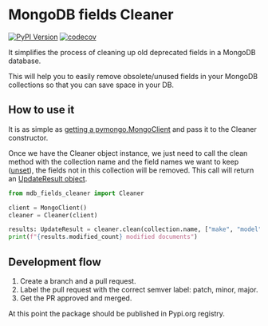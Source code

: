 
# MongoDB fields Cleaner

[![PyPI Version](https://img.shields.io/pypi/v/mdb-fields-cleaner)](https://pypi.org/project/mdb-fields-cleaner/) [![codecov](https://codecov.io/gh/carlosvin/mdb-fields-cleaner/branch/main/graph/badge.svg?token=<your-codecov-token>)</a>](https://codecov.io/gh/carlosvin/mdb-fields-cleaner)

It simplifies the process of cleaning up old deprecated fields in a MongoDB database.

This will help you to easily remove obsolete/unused fields in your MongoDB collections so that you can save space in your DB.

## How to use it

It is as simple as [getting a pymongo.MongoClient](https://pymongo.readthedocs.io/en/stable/tutorial.html#making-a-connection-with-mongoclient) and pass it to the Cleaner constructor.

Once we have the Cleaner object instance, we just need to call the clean method with the collection name and the field names we want to keep ([unset](https://www.mongodb.com/docs/manual/reference/operator/update/unset/)), the fields not in this collection will be removed. This call will return an [UpdateResult object](https://pymongo.readthedocs.io/en/stable/api/pymongo/results.html#pymongo.results.UpdateResult).

```python
from mdb_fields_cleaner import Cleaner

client = MongoClient()
cleaner = Cleaner(client)

results: UpdateResult = cleaner.clean(collection.name, ["make", "model"])
print(f"{results.modified_count} modified documents")
```

## Development flow

1. Create a branch and a pull request.
1. Label the pull request with the correct semver label: patch, minor, major.
1. Get the PR approved and merged.

At this point the package should be published in Pypi.org registry.
